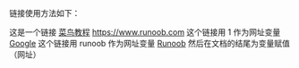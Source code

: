 链接使用方法如下：

这是一个链接 [菜鸟教程](https://www.runoob.com)
<https://www.runoob.com>
这个链接用 1 作为网址变量 [Google][1]
这个链接用 runoob 作为网址变量 [Runoob][runoob]
然后在文档的结尾为变量赋值（网址）

  [1]: http://www.google.com/
  [runoob]: http://www.runoob.com/